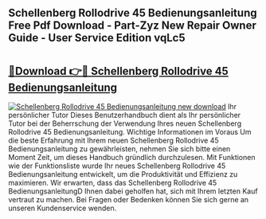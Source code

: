 ## Schellenberg Rollodrive 45 Bedienungsanleitung Free Pdf Download - Part-Zyz New Repair Owner Guide - User Service Edition vqLc5

# <h2><a href="http://df4pv2.blite.top/?on=Schellenberg+Rollodrive+45+Bedienungsanleitung">🔗Download 👉🔴 Schellenberg Rollodrive 45 Bedienungsanleitung</a></h2>

[![Schellenberg Rollodrive 45 Bedienungsanleitung new download](https://i.imgur.com/lujVjoI.png)](http://df4pv2.blite.top/?on=Schellenberg+Rollodrive+45+Bedienungsanleitung)
Ihr persönlicher Tutor Dieses Benutzerhandbuch dient als Ihr persönlicher Tutor bei der Beherrschung der Verwendung Ihres neuen Schellenberg Rollodrive 45 Bedienungsanleitung. Wichtige Informationen im Voraus Um die beste Erfahrung mit Ihrem neuen Schellenberg Rollodrive 45 Bedienungsanleitung zu gewährleisten, nehmen Sie sich bitte einen Moment Zeit, um dieses Handbuch gründlich durchzulesen. Mit Funktionen wie der Funktionsliste wurde Ihr neues Schellenberg Rollodrive 45 Bedienungsanleitung entwickelt, um die Produktivität und Effizienz zu maximieren. Wir erwarten, dass das Schellenberg Rollodrive 45 BedienungsanleitungD Ihnen dabei geholfen hat, sich mit Ihrem letzten Kauf vertraut zu machen. Bei Fragen oder Bedenken können Sie sich gerne an unseren Kundenservice wenden.
